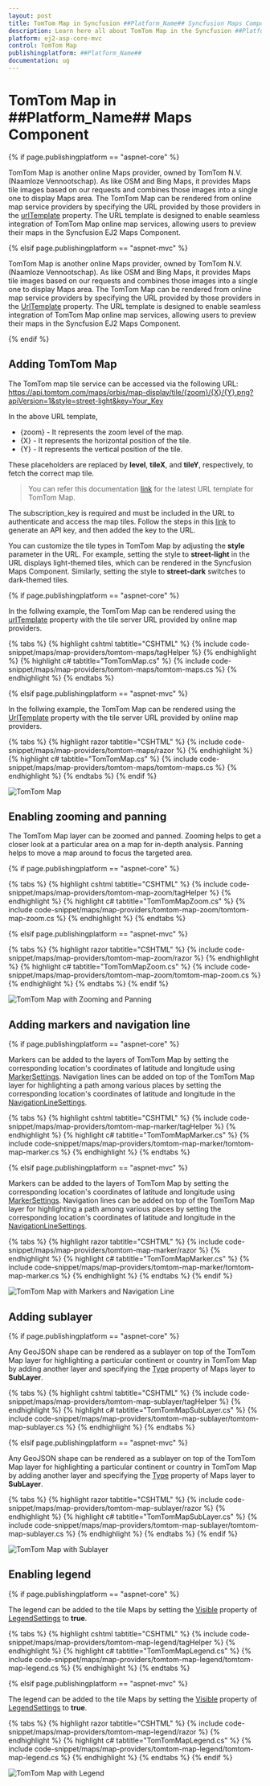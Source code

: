 ```yaml
---
layout: post
title: TomTom Map in Syncfusion ##Platform_Name## Syncfusion Maps Component
description: Learn here all about TomTom Map in the Syncfusion ##Platform_Name## Maps component and much more details.
platform: ej2-asp-core-mvc
control: TomTom Map
publishingplatform: ##Platform_Name##
documentation: ug
---
```


# TomTom Map in ##Platform_Name## Maps Component

{% if page.publishingplatform == "aspnet-core" %}

TomTom Map is another online Maps provider, owned by TomTom N.V.(Naamloze Vennootschap). As like OSM and Bing Maps, it provides Maps tile images based on our requests and combines those images into a single one to display Maps area. The TomTom Map can be rendered from online map service providers by specifying the URL provided by those providers in the [urlTemplate](https://help.syncfusion.com/cr/aspnetcore-js2/Syncfusion.EJ2.Maps.MapsLayer.html#Syncfusion_EJ2_Maps_MapsLayer_UrlTemplate) property. The URL template is designed to enable seamless integration of TomTom Map online map services, allowing users to preview their maps in the Syncfusion EJ2 Maps Component.

{% elsif page.publishingplatform == "aspnet-mvc" %}

TomTom Map is another online Maps provider, owned by TomTom N.V.(Naamloze Vennootschap). As like OSM and Bing Maps, it provides Maps tile images based on our requests and combines those images into a single one to display Maps area. The TomTom Map can be rendered from online map service providers by specifying the URL provided by those providers in the [UrlTemplate](https://help.syncfusion.com/cr/aspnetmvc-js2/Syncfusion.EJ2.Maps.MapsLayer.html#Syncfusion_EJ2_Maps_MapsLayer_UrlTemplate) property. The URL template is designed to enable seamless integration of TomTom Map online map services, allowing users to preview their maps in the Syncfusion EJ2 Maps Component.

{% endif %}

## Adding TomTom Map

The TomTom map tile service can be accessed via the following URL:
https://api.tomtom.com/maps/orbis/map-display/tile/{zoom}/{X}/{Y}.png?apiVersion=1&style=street-light&key=Your_Key

In the above URL template,

* {zoom} - It represents the zoom level of the map.
* {X} - It represents the horizontal position of the tile.
* {Y} - It represents the vertical position of the tile. 

These placeholders are replaced by **level**, **tileX**, and **tileY**, respectively, to fetch the correct map tile.

>You can refer this documentation [link](https://developer.tomtom.com/map-display-api/documentation/tomtom-orbis-maps/raster-tile) for the latest URL template for TomTom Map.

The subscription_key is required and must be included in the URL to authenticate and access the map tiles. Follow the steps in this [link](https://developer.tomtom.com/platform/documentation/dashboard/api-key-management#start-using-your-api-key) to generate an API key, and then added the key to the URL.

You can customize the tile types in TomTom Map by adjusting the **style** parameter in the URL. For example, setting the style to **street-light** in the URL displays light-themed tiles, which can be rendered in the Syncfusion Maps Component. Similarly, setting the style to **street-dark** switches to dark-themed tiles.

{% if page.publishingplatform == "aspnet-core" %}

In the follwing example, the TomTom Map can be rendered using the [urlTemplate](https://help.syncfusion.com/cr/aspnetcore-js2/Syncfusion.EJ2.Maps.MapsLayer.html#Syncfusion_EJ2_Maps_MapsLayer_UrlTemplate) property with the tile server URL provided by online map providers.

{% tabs %}
{% highlight cshtml tabtitle="CSHTML" %}
{% include code-snippet/maps/map-providers/tomtom-maps/tagHelper %}
{% endhighlight %}
{% highlight c# tabtitle="TomTomMap.cs" %}
{% include code-snippet/maps/map-providers/tomtom-maps/tomtom-maps.cs %}
{% endhighlight %}
{% endtabs %}

{% elsif page.publishingplatform == "aspnet-mvc" %}

In the follwing example, the TomTom Map can be rendered using the [UrlTemplate](https://help.syncfusion.com/cr/aspnetmvc-js2/Syncfusion.EJ2.Maps.MapsLayer.html#Syncfusion_EJ2_Maps_MapsLayer_UrlTemplate) property with the tile server URL provided by online map providers.

{% tabs %}
{% highlight razor tabtitle="CSHTML" %}
{% include code-snippet/maps/map-providers/tomtom-maps/razor %}
{% endhighlight %}
{% highlight c# tabtitle="TomTomMap.cs" %}
{% include code-snippet/maps/map-providers/tomtom-maps/tomtom-maps.cs %}
{% endhighlight %}
{% endtabs %}
{% endif %}

![TomTom Map](../images/MapProviders/TomTom/tomtom-map.PNG)

## Enabling zooming and panning

The TomTom Map layer can be zoomed and panned. Zooming helps to get a closer look at a particular area on a map for in-depth analysis. Panning helps to move a map around to focus the targeted area.

{% if page.publishingplatform == "aspnet-core" %}

{% tabs %}
{% highlight cshtml tabtitle="CSHTML" %}
{% include code-snippet/maps/map-providers/tomtom-map-zoom/tagHelper %}
{% endhighlight %}
{% highlight c# tabtitle="TomTomMapZoom.cs" %}
{% include code-snippet/maps/map-providers/tomtom-map-zoom/tomtom-map-zoom.cs %}
{% endhighlight %}
{% endtabs %}

{% elsif page.publishingplatform == "aspnet-mvc" %}

{% tabs %}
{% highlight razor tabtitle="CSHTML" %}
{% include code-snippet/maps/map-providers/tomtom-map-zoom/razor %}
{% endhighlight %}
{% highlight c# tabtitle="TomTomMapZoom.cs" %}
{% include code-snippet/maps/map-providers/tomtom-map-zoom/tomtom-map-zoom.cs %}
{% endhighlight %}
{% endtabs %}
{% endif %}

![TomTom Map with Zooming and Panning](../images/MapProviders/TomTom/tomtom-map-zooming.PNG)

## Adding markers and navigation line

{% if page.publishingplatform == "aspnet-core" %}

Markers can be added to the layers of TomTom Map by setting the corresponding location's coordinates of latitude and longitude using [MarkerSettings](https://help.syncfusion.com/cr/aspnetcore-js2/Syncfusion.EJ2.Maps.MapsLayer.html#Syncfusion_EJ2_Maps_MapsLayer_MarkerSettings). Navigation lines can be added on top of the TomTom Map layer for highlighting a path among various places by setting the corresponding location's coordinates of latitude and longitude in the [NavigationLineSettings](https://help.syncfusion.com/cr/aspnetcore-js2/Syncfusion.EJ2.Maps.MapsLayer.html#Syncfusion_EJ2_Maps_MapsLayer_NavigationLineSettings).

{% tabs %}
{% highlight cshtml tabtitle="CSHTML" %}
{% include code-snippet/maps/map-providers/tomtom-map-marker/tagHelper %}
{% endhighlight %}
{% highlight c# tabtitle="TomTomMapMarker.cs" %}
{% include code-snippet/maps/map-providers/tomtom-map-marker/tomtom-map-marker.cs %}
{% endhighlight %}
{% endtabs %}

{% elsif page.publishingplatform == "aspnet-mvc" %}

Markers can be added to the layers of TomTom Map by setting the corresponding location's coordinates of latitude and longitude using [MarkerSettings](https://help.syncfusion.com/cr/aspnetmvc-js2/Syncfusion.EJ2.Maps.MapsLayer.html#Syncfusion_EJ2_Maps_MapsLayer_MarkerSettings). Navigation lines can be added on top of the TomTom Map layer for highlighting a path among various places by setting the corresponding location's coordinates of latitude and longitude in the [NavigationLineSettings](https://help.syncfusion.com/cr/aspnetmvc-js2/Syncfusion.EJ2.Maps.MapsLayer.html#Syncfusion_EJ2_Maps_MapsLayer_NavigationLineSettings).

{% tabs %}
{% highlight razor tabtitle="CSHTML" %}
{% include code-snippet/maps/map-providers/tomtom-map-marker/razor %}
{% endhighlight %}
{% highlight c# tabtitle="TomTomMapMarker.cs" %}
{% include code-snippet/maps/map-providers/tomtom-map-marker/tomtom-map-marker.cs %}
{% endhighlight %}
{% endtabs %}
{% endif %}

![TomTom Map with Markers and Navigation Line](../images/MapProviders/TomTom/tomtom-map-marker-and-line.PNG)

## Adding sublayer

{% if page.publishingplatform == "aspnet-core" %}

Any GeoJSON shape can be rendered as a sublayer on top of the TomTom Map layer for highlighting a particular continent or country in TomTom Map by adding another layer and specifying the [Type](https://help.syncfusion.com/cr/aspnetcore-js2/Syncfusion.EJ2.Maps.MapsLayer.html#Syncfusion_EJ2_Maps_MapsLayer_Type) property of Maps layer to **SubLayer**.

{% tabs %}
{% highlight cshtml tabtitle="CSHTML" %}
{% include code-snippet/maps/map-providers/tomtom-map-sublayer/tagHelper %}
{% endhighlight %}
{% highlight c# tabtitle="TomTomMapSubLayer.cs" %}
{% include code-snippet/maps/map-providers/tomtom-map-sublayer/tomtom-map-sublayer.cs %}
{% endhighlight %}
{% endtabs %}

{% elsif page.publishingplatform == "aspnet-mvc" %}

Any GeoJSON shape can be rendered as a sublayer on top of the TomTom Map layer for highlighting a particular continent or country in TomTom Map by adding another layer and specifying the [Type](https://help.syncfusion.com/cr/aspnetmvc-js2/Syncfusion.EJ2.Maps.MapsLayer.html#Syncfusion_EJ2_Maps_MapsLayer_Type) property of Maps layer to **SubLayer**.

{% tabs %}
{% highlight razor tabtitle="CSHTML" %}
{% include code-snippet/maps/map-providers/tomtom-map-sublayer/razor %}
{% endhighlight %}
{% highlight c# tabtitle="TomTomMapSubLayer.cs" %}
{% include code-snippet/maps/map-providers/tomtom-map-sublayer/tomtom-map-sublayer.cs %}
{% endhighlight %}
{% endtabs %}
{% endif %}

![TomTom Map with Sublayer](../images/MapProviders/TomTom/tomtom-map-sublayer.PNG)

## Enabling legend

{% if page.publishingplatform == "aspnet-core" %}

The legend can be added to the tile Maps by setting the [Visible](https://help.syncfusion.com/cr/aspnetcore-js2/Syncfusion.EJ2.Maps.MapsLegendSettings.html#Syncfusion_EJ2_Maps_MapsLegendSettings_Visible) property of [LegendSettings](https://help.syncfusion.com/cr/aspnetcore-js2/Syncfusion.EJ2.Maps.Maps.html#Syncfusion_EJ2_Maps_Maps_LegendSettings) to **true**.

{% tabs %}
{% highlight cshtml tabtitle="CSHTML" %}
{% include code-snippet/maps/map-providers/tomtom-map-legend/tagHelper %}
{% endhighlight %}
{% highlight c# tabtitle="TomTomMapLegend.cs" %}
{% include code-snippet/maps/map-providers/tomtom-map-legend/tomtom-map-legend.cs %}
{% endhighlight %}
{% endtabs %}

{% elsif page.publishingplatform == "aspnet-mvc" %}

The legend can be added to the tile Maps by setting the [Visible](https://help.syncfusion.com/cr/aspnetmvc-js2/Syncfusion.EJ2.Maps.MapsLegendSettings.html#Syncfusion_EJ2_Maps_MapsLegendSettings_Visible) property of [LegendSettings](https://help.syncfusion.com/cr/aspnetmvc-js2/Syncfusion.EJ2.Maps.Maps.html#Syncfusion_EJ2_Maps_Maps_LegendSettings) to **true**.

{% tabs %}
{% highlight razor tabtitle="CSHTML" %}
{% include code-snippet/maps/map-providers/tomtom-map-legend/razor %}
{% endhighlight %}
{% highlight c# tabtitle="TomTomMapLegend.cs" %}
{% include code-snippet/maps/map-providers/tomtom-map-legend/tomtom-map-legend.cs %}
{% endhighlight %}
{% endtabs %}
{% endif %}

![TomTom Map with Legend](../images/MapProviders/TomTom/tomtom-map-legend.PNG)
